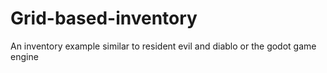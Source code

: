# Grid-based-inventory
 An inventory example similar to resident evil and diablo or the godot game engine
